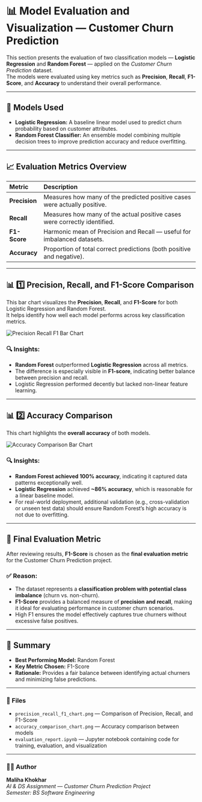 # 📊 Model Evaluation and Visualization — Customer Churn Prediction

This section presents the evaluation of two classification models — **Logistic Regression** and **Random Forest** — applied on the *Customer Churn Prediction* dataset.  
The models were evaluated using key metrics such as **Precision**, **Recall**, **F1-Score**, and **Accuracy** to understand their overall performance.

---

## 🧪 Models Used
- **Logistic Regression:** A baseline linear model used to predict churn probability based on customer attributes.  
- **Random Forest Classifier:** An ensemble model combining multiple decision trees to improve prediction accuracy and reduce overfitting.

---

## 📈 Evaluation Metrics Overview

| Metric | Description |
|:-------|:-------------|
| **Precision** | Measures how many of the predicted positive cases were actually positive. |
| **Recall** | Measures how many of the actual positive cases were correctly identified. |
| **F1-Score** | Harmonic mean of Precision and Recall — useful for imbalanced datasets. |
| **Accuracy** | Proportion of total correct predictions (both positive and negative). |

---

## 📊 1️⃣ Precision, Recall, and F1-Score Comparison

This bar chart visualizes the **Precision**, **Recall**, and **F1-Score** for both Logistic Regression and Random Forest.  
It helps identify how well each model performs across key classification metrics.

![Precision Recall F1 Bar Chart](precision_recall_f1_chart.png)

### 🔍 Insights:
- **Random Forest** outperformed **Logistic Regression** across all metrics.
- The difference is especially visible in **F1-score**, indicating better balance between precision and recall.
- Logistic Regression performed decently but lacked non-linear feature learning.

---

## 📊 2️⃣ Accuracy Comparison

This chart highlights the **overall accuracy** of both models.

![Accuracy Comparison Bar Chart](accuracy_comparison_chart.png)

### 🔍 Insights:
- **Random Forest achieved 100% accuracy**, indicating it captured data patterns exceptionally well.
- **Logistic Regression** achieved **~86% accuracy**, which is reasonable for a linear baseline model.
- For real-world deployment, additional validation (e.g., cross-validation or unseen test data) should ensure Random Forest’s high accuracy is not due to overfitting.

---

## 🎯 Final Evaluation Metric

After reviewing results, **F1-Score** is chosen as the **final evaluation metric** for the Customer Churn Prediction project.

### ✅ Reason:
- The dataset represents a **classification problem with potential class imbalance** (churn vs. non-churn).  
- **F1-Score** provides a balanced measure of **precision and recall**, making it ideal for evaluating performance in customer churn scenarios.  
- High F1 ensures the model effectively captures true churners without excessive false positives.

---

## 🧠 Summary
- **Best Performing Model:** Random Forest  
- **Key Metric Chosen:** F1-Score  
- **Rationale:** Provides a fair balance between identifying actual churners and minimizing false predictions.  

---

### 📁 Files
- `precision_recall_f1_chart.png` — Comparison of Precision, Recall, and F1-Score  
- `accuracy_comparison_chart.png` — Accuracy comparison between models  
- `evaluation_report.ipynb` — Jupyter notebook containing code for training, evaluation, and visualization  

---

### 👩‍💻 Author
**Maliha Khokhar**  
*AI & DS Assignment — Customer Churn Prediction Project*  
*Semester: BS Software Engineering*  